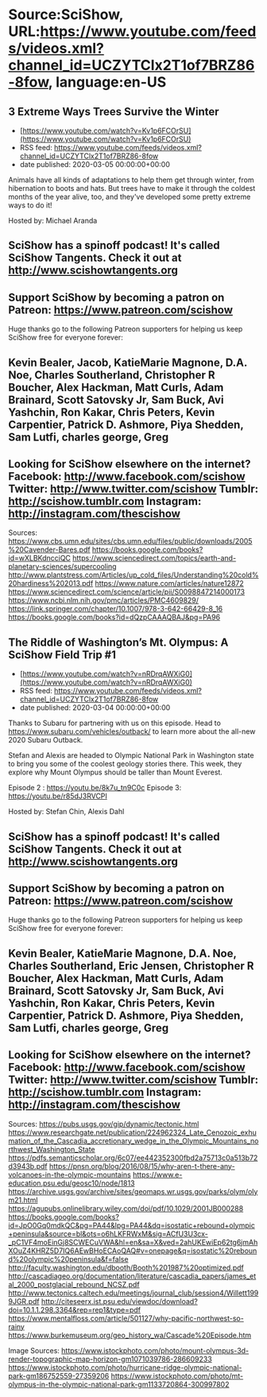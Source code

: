 # Source:SciShow, URL:https://www.youtube.com/feeds/videos.xml?channel_id=UCZYTClx2T1of7BRZ86-8fow, language:en-US

## 3 Extreme Ways Trees Survive the Winter
 - [https://www.youtube.com/watch?v=Kv1p6FCOrSU](https://www.youtube.com/watch?v=Kv1p6FCOrSU)
 - RSS feed: https://www.youtube.com/feeds/videos.xml?channel_id=UCZYTClx2T1of7BRZ86-8fow
 - date published: 2020-03-05 00:00:00+00:00

Animals have all kinds of adaptations to help them get through winter, from hibernation to boots and hats. But trees have to make it through the coldest months of the year alive, too, and they've developed some pretty extreme ways to do it!

Hosted by: Michael Aranda

SciShow has a spinoff podcast! It's called SciShow Tangents. Check it out at http://www.scishowtangents.org
----------
Support SciShow by becoming a patron on Patreon: https://www.patreon.com/scishow
----------
Huge thanks go to the following Patreon supporters for helping us keep SciShow free for everyone forever:

Kevin Bealer, Jacob, KatieMarie Magnone, D.A. Noe, Charles Southerland, Christopher R Boucher, Alex Hackman, Matt Curls, Adam Brainard, Scott Satovsky Jr, Sam Buck, Avi Yashchin, Ron Kakar, Chris Peters, Kevin Carpentier, Patrick D. Ashmore, Piya Shedden, Sam Lutfi, charles george, Greg
----------
Looking for SciShow elsewhere on the internet?
Facebook: http://www.facebook.com/scishow
Twitter: http://www.twitter.com/scishow
Tumblr: http://scishow.tumblr.com
Instagram: http://instagram.com/thescishow
----------
Sources:
https://www.cbs.umn.edu/sites/cbs.umn.edu/files/public/downloads/2005%20Cavender-Bares.pdf
https://books.google.com/books?id=wXLBKdncciQC
https://www.sciencedirect.com/topics/earth-and-planetary-sciences/supercooling
http://www.plantstress.com/Articles/up_cold_files/Understanding%20cold%20hardiness%202013.pdf
https://www.nature.com/articles/nature12872 
https://www.sciencedirect.com/science/article/pii/S0098847214000173 
https://www.ncbi.nlm.nih.gov/pmc/articles/PMC4609829/ 
https://link.springer.com/chapter/10.1007/978-3-642-66429-8_16
https://books.google.com/books?id=dQzpCAAAQBAJ&pg=PA96

## The Riddle of Washington’s Mt. Olympus: A SciShow Field Trip #1
 - [https://www.youtube.com/watch?v=nRDrqAWXiG0](https://www.youtube.com/watch?v=nRDrqAWXiG0)
 - RSS feed: https://www.youtube.com/feeds/videos.xml?channel_id=UCZYTClx2T1of7BRZ86-8fow
 - date published: 2020-03-04 00:00:00+00:00

Thanks to Subaru for partnering with us on this episode. Head to https://www.subaru.com/vehicles/outback/ to learn more about the all-new 2020 Subaru Outback.

Stefan and Alexis are headed to Olympic National Park in Washington state to bring you some of the coolest geology stories there. This week, they explore why Mount Olympus should be taller than Mount Everest.

Episode 2 : https://youtu.be/8k7u_tn9C0c
Episode 3: https://youtu.be/r85dJ3RVCPI

Hosted by: Stefan Chin, Alexis Dahl

SciShow has a spinoff podcast! It's called SciShow Tangents. Check it out at http://www.scishowtangents.org
----------
Support SciShow by becoming a patron on Patreon: https://www.patreon.com/scishow
----------
Huge thanks go to the following Patreon supporters for helping us keep SciShow free for everyone forever:

Kevin Bealer, KatieMarie Magnone, D.A. Noe, Charles Southerland, Eric Jensen, Christopher R Boucher, Alex Hackman, Matt Curls, Adam Brainard, Scott Satovsky Jr, Sam Buck, Avi Yashchin, Ron Kakar, Chris Peters, Kevin Carpentier, Patrick D. Ashmore, Piya Shedden, Sam Lutfi, charles george, Greg 
----------
Looking for SciShow elsewhere on the internet?
Facebook: http://www.facebook.com/scishow
Twitter: http://www.twitter.com/scishow
Tumblr: http://scishow.tumblr.com
Instagram: http://instagram.com/thescishow
----------
Sources:
https://pubs.usgs.gov/gip/dynamic/tectonic.html
https://www.researchgate.net/publication/224962324_Late_Cenozoic_exhumation_of_the_Cascadia_accretionary_wedge_in_the_Olympic_Mountains_northwest_Washington_State
https://pdfs.semanticscholar.org/6c07/ee442352300fbd2a75713c0a513b72d3943b.pdf
https://pnsn.org/blog/2016/08/15/why-aren-t-there-any-volcanoes-in-the-olympic-mountains
https://www.e-education.psu.edu/geosc10/node/1813
https://archive.usgs.gov/archive/sites/geomaps.wr.usgs.gov/parks/olym/olym21.html
https://agupubs.onlinelibrary.wiley.com/doi/pdf/10.1029/2001JB000288
https://books.google.com/books?id=JpO0Gq0mdkQC&pg=PA44&lpg=PA44&dq=isostatic+rebound+olympic+peninsula&source=bl&ots=o6hLKFRWxM&sig=ACfU3U3cx-_pC1VF4moEinGj8SCWECuVWA&hl=en&sa=X&ved=2ahUKEwiEp62tg6jmAhXOuZ4KHRZ5D7IQ6AEwBHoECAoQAQ#v=onepage&q=isostatic%20rebound%20olympic%20peninsula&f=false
http://faculty.washington.edu/dbooth/Booth%201987%20optimized.pdf
http://cascadiageo.org/documentation/literature/cascadia_papers/james_etal_2000_postglacial_rebound_NCSZ.pdf
http://www.tectonics.caltech.edu/meetings/journal_club/session4/Willett1999JGR.pdf
http://citeseerx.ist.psu.edu/viewdoc/download?doi=10.1.1.298.3364&rep=rep1&type=pdf
https://www.mentalfloss.com/article/501127/why-pacific-northwest-so-rainy
https://www.burkemuseum.org/geo_history_wa/Cascade%20Episode.htm

Image Sources: 
https://www.istockphoto.com/photo/mount-olympus-3d-render-topographic-map-horizon-gm1071039786-286609233
https://www.istockphoto.com/photo/hurricane-ridge-olympic-national-park-gm186752559-27359206
https://www.istockphoto.com/photo/mt-olympus-in-the-olympic-national-park-gm1133720864-300997802

